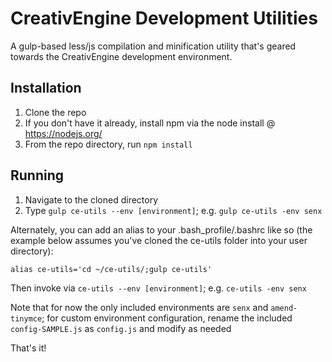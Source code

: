 # CreativEngine Development Utilities

A gulp-based less/js compilation and minification utility that's geared towards the CreativEngine development environment.

## Installation

1. Clone the repo
2. If you don't have it already, install npm via the node install @ https://nodejs.org/
3. From the repo directory, run `npm install`

## Running

1. Navigate to the cloned directory
2. Type `gulp ce-utils --env [environment]`; e.g. `gulp ce-utils -env senx`

Alternately, you can add an alias to your .bash_profile/.bashrc like so (the example below assumes you've cloned the ce-utils folder into your user directory):

`alias ce-utils='cd ~/ce-utils/;gulp ce-utils'`

Then invoke via `ce-utils --env [environment]`; e.g. `ce-utils -env senx`

Note that for now the only included environments are `senx` and `amend-tinymce`; for custom environment configuration, rename the included `config-SAMPLE.js` as `config.js` and modify as needed

That's it!
